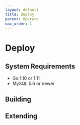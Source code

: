 ```yaml
---
layout: default
title: Deploy
parent: Operate
nav_order: 1
---
```


# Deploy

## System Requirements

* Go 1.10 or 1.11
* MySQL 5.6 or newer

## Building

## Extending

